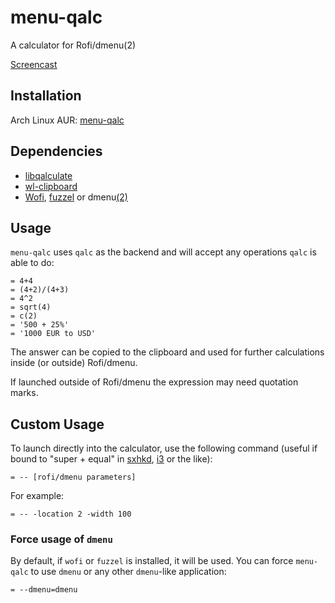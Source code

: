 # menu-qalc
A calculator for Rofi/dmenu(2)

[Screencast](https://gfycat.com/SociableDopeyHerald)

## Installation
Arch Linux AUR: [menu-qalc](https://aur.archlinux.org/packages/menu-qalc/)

## Dependencies
- [libqalculate](https://archlinux.org/packages/extra/x86_64/libqalculate/)
- [wl-clipboard](https://github.com/bugaevc/wl-clipboard)
- [Wofi](https://archlinux.org/packages/extra/x86_64/wofi/), [fuzzel](https://archlinux.org/packages/extra/x86_64/fuzzel/) or
  dmenu[(2)](https://aur.archlinux.org/packages/dmenu2/)

## Usage
`menu-qalc` uses `qalc` as the backend and will accept any operations `qalc` is able to do:

    = 4+4
    = (4+2)/(4+3)
    = 4^2
    = sqrt(4)
    = c(2)
    = '500 + 25%'
    = '1000 EUR to USD'

The answer can be copied to the clipboard and used for further calculations
inside (or outside) Rofi/dmenu.

If launched outside of Rofi/dmenu the expression may need quotation marks.

## Custom Usage
To launch directly into the calculator, use the following command (useful if
bound to "super + equal" in [sxhkd](https://github.com/baskerville/sxhkd),
[i3](https://i3wm.org/) or the like):

    = -- [rofi/dmenu parameters]

For example:

    = -- -location 2 -width 100

### Force usage of `dmenu`
By default, if `wofi` or `fuzzel` is installed, it will be used. You can force `menu-qalc`
to use `dmenu` or any other `dmenu`-like application:

    = --dmenu=dmenu
